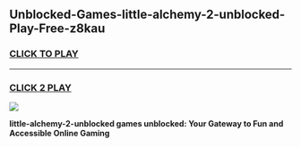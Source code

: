
## Unblocked-Games-little-alchemy-2-unblocked-Play-Free-z8kau
<h3>
<a href="https://premium76.site?title=little-alchemy-2-unblocked&ref=10A">CLICK TO PLAY</a></h3>
<hr>

<h3>
<a href="https://premium76.site?title=little-alchemy-2-unblocked&ref=10A">CLICK 2 PLAY</a>
  
</h3>

<a href="https://premium76.site?title=little-alchemy-2-unblocked&ref=10A"><img src="https://clearcache.store/games.png"></a>


**little-alchemy-2-unblocked games unblocked: Your Gateway to Fun and Accessible Online Gaming**
